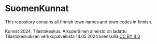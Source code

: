 # SuomenKunnat
This repository contains all finnish town names and town codes in finnish. 

Kunnat 2024, Tilastokeskus. Alkuperäinen aineisto on ladattu Tilastokeskuksen verkkopalvelusta 14.05.2024 lisenssillä [CC BY 4.0](https://creativecommons.org/licenses/by/4.0/deed.fi)
